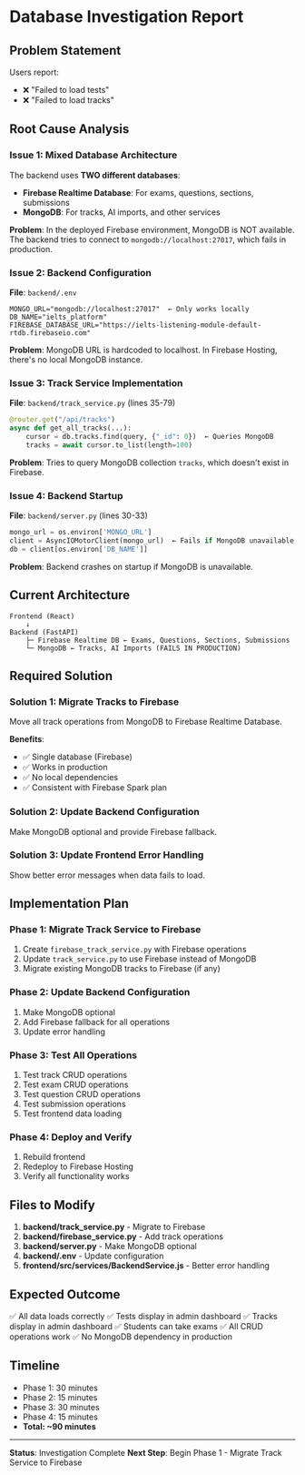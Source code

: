 # Database Investigation Report

## Problem Statement

Users report:
- ❌ "Failed to load tests"
- ❌ "Failed to load tracks"

## Root Cause Analysis

### Issue 1: Mixed Database Architecture
The backend uses **TWO different databases**:
- **Firebase Realtime Database**: For exams, questions, sections, submissions
- **MongoDB**: For tracks, AI imports, and other services

**Problem**: In the deployed Firebase environment, MongoDB is NOT available. The backend tries to connect to `mongodb://localhost:27017`, which fails in production.

### Issue 2: Backend Configuration
**File**: `backend/.env`
```
MONGO_URL="mongodb://localhost:27017"  ← Only works locally
DB_NAME="ielts_platform"
FIREBASE_DATABASE_URL="https://ielts-listening-module-default-rtdb.firebaseio.com"
```

**Problem**: MongoDB URL is hardcoded to localhost. In Firebase Hosting, there's no local MongoDB instance.

### Issue 3: Track Service Implementation
**File**: `backend/track_service.py` (lines 35-79)
```python
@router.get("/api/tracks")
async def get_all_tracks(...):
    cursor = db.tracks.find(query, {"_id": 0})  ← Queries MongoDB
    tracks = await cursor.to_list(length=100)
```

**Problem**: Tries to query MongoDB collection `tracks`, which doesn't exist in Firebase.

### Issue 4: Backend Startup
**File**: `backend/server.py` (lines 30-33)
```python
mongo_url = os.environ['MONGO_URL']
client = AsyncIOMotorClient(mongo_url)  ← Fails if MongoDB unavailable
db = client[os.environ['DB_NAME']]
```

**Problem**: Backend crashes on startup if MongoDB is unavailable.

## Current Architecture

```
Frontend (React)
    ↓
Backend (FastAPI)
    ├─ Firebase Realtime DB ← Exams, Questions, Sections, Submissions
    └─ MongoDB ← Tracks, AI Imports (FAILS IN PRODUCTION)
```

## Required Solution

### Solution 1: Migrate Tracks to Firebase
Move all track operations from MongoDB to Firebase Realtime Database.

**Benefits**:
- ✅ Single database (Firebase)
- ✅ Works in production
- ✅ No local dependencies
- ✅ Consistent with Firebase Spark plan

### Solution 2: Update Backend Configuration
Make MongoDB optional and provide Firebase fallback.

### Solution 3: Update Frontend Error Handling
Show better error messages when data fails to load.

## Implementation Plan

### Phase 1: Migrate Track Service to Firebase
1. Create `firebase_track_service.py` with Firebase operations
2. Update `track_service.py` to use Firebase instead of MongoDB
3. Migrate existing MongoDB tracks to Firebase (if any)

### Phase 2: Update Backend Configuration
1. Make MongoDB optional
2. Add Firebase fallback for all operations
3. Update error handling

### Phase 3: Test All Operations
1. Test track CRUD operations
2. Test exam CRUD operations
3. Test question CRUD operations
4. Test submission operations
5. Test frontend data loading

### Phase 4: Deploy and Verify
1. Rebuild frontend
2. Redeploy to Firebase Hosting
3. Verify all functionality works

## Files to Modify

1. **backend/track_service.py** - Migrate to Firebase
2. **backend/firebase_service.py** - Add track operations
3. **backend/server.py** - Make MongoDB optional
4. **backend/.env** - Update configuration
5. **frontend/src/services/BackendService.js** - Better error handling

## Expected Outcome

✅ All data loads correctly
✅ Tests display in admin dashboard
✅ Tracks display in admin dashboard
✅ Students can take exams
✅ All CRUD operations work
✅ No MongoDB dependency in production

## Timeline

- Phase 1: 30 minutes
- Phase 2: 15 minutes
- Phase 3: 30 minutes
- Phase 4: 15 minutes
- **Total: ~90 minutes**

---

**Status**: Investigation Complete
**Next Step**: Begin Phase 1 - Migrate Track Service to Firebase

